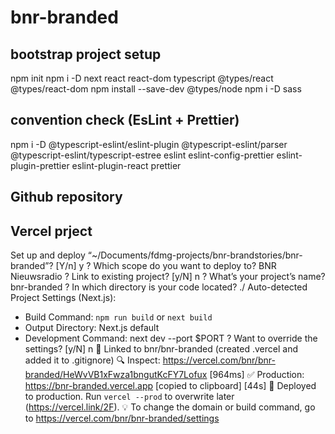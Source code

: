 # bnr-branded

## bootstrap project setup

npm init
npm i -D next react react-dom typescript @types/react @types/react-dom
npm install --save-dev @types/node
npm i -D sass

## convention check (EsLint + Prettier)

npm i -D @typescript-eslint/eslint-plugin @typescript-eslint/parser @typescript-eslint/typescript-estree eslint eslint-config-prettier eslint-plugin-prettier eslint-plugin-react prettier

## Github repository

## Vercel prject

Set up and deploy “~/Documents/fdmg-projects/bnr-brandstories/bnr-branded”? [Y/n] y
? Which scope do you want to deploy to? BNR Nieuwsradio
? Link to existing project? [y/N] n
? What’s your project’s name? bnr-branded
? In which directory is your code located? ./
Auto-detected Project Settings (Next.js):

- Build Command: `npm run build` or `next build`
- Output Directory: Next.js default
- Development Command: next dev --port $PORT
  ? Want to override the settings? [y/N] n
  🔗 Linked to bnr/bnr-branded (created .vercel and added it to .gitignore)
  🔍 Inspect: https://vercel.com/bnr/bnr-branded/HeWvVB1xFwza1bngutKcFY7Lofux [964ms]
  ✅ Production: https://bnr-branded.vercel.app [copied to clipboard] [44s]
  📝 Deployed to production. Run `vercel --prod` to overwrite later (https://vercel.link/2F).
  💡 To change the domain or build command, go to https://vercel.com/bnr/bnr-branded/settings
